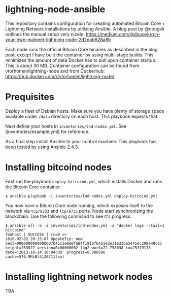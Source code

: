 # lightning-node-ansible

This repository contains configuration for creating automated Bitcoin Core + Lightning Network
installations by utilizing Ansible. A blog post by @dougvk outlines the manual setup very nicely:
https://medium.com/@dougvk/run-your-own-mainnet-lightning-node-2d2eab628a8b

Each node runs the official Bitcoin Core binaries as described in the blog post, except I have
built the container by using multi-stage builds. This minimizes the amount of data Docker has to
pull upon container startup. This is about 30 MB. Container configuration can be found from
vtorhonen/lightning-node and from Dockerhub: https://hub.docker.com/r/vtorhonen/lightning-node/

# Prequisites

Deploy a fleet of Debian hosts. Make sure you have plenty of storage space available under `/data` directory on each host. This playbook expects that.

Next define your hosts in `inventories/lnd-nodes.yml`. See [inventories/example.yml] for
reference.

As a final step install Ansible to your control machine. This playbook has been tested by using Ansible 2.4.3.

# Installing bitcoind nodes

First run the playbook `deploy-bitcoind.yml`, which installs Docker and runs the Bitcoin Core
container.

```
$ ansible-playbook -i inventories/lnd-nodes.yml deploy-bitcoind.yml
```

You now have a Bitcoin Core node running, which exposes itself to the network via `tcp/8333`
and `tcp/9735` ports. Node start synchronizing the blockchain. Use the following command to see
it's progress.

```
$ ansible all -b -i inventories/lnd-nodes.yml -a "docker logs --tail=1 bitcoind"
foohost | SUCCESS | rc=0 >>
2018-02-02 20:15:07 UpdateTip: new best=0000000000000007b4511e0e0fe84f191bf6451e2e31e33da5445ec298e40c6c height=263627 version=0x00000002 log2_work=72.758038 tx=25379178 date='2013-10-14 16:04:00' progress=0.086696 cache=570.9MiB(4120711txo)
```

# Installing lightning network nodes

TBA
